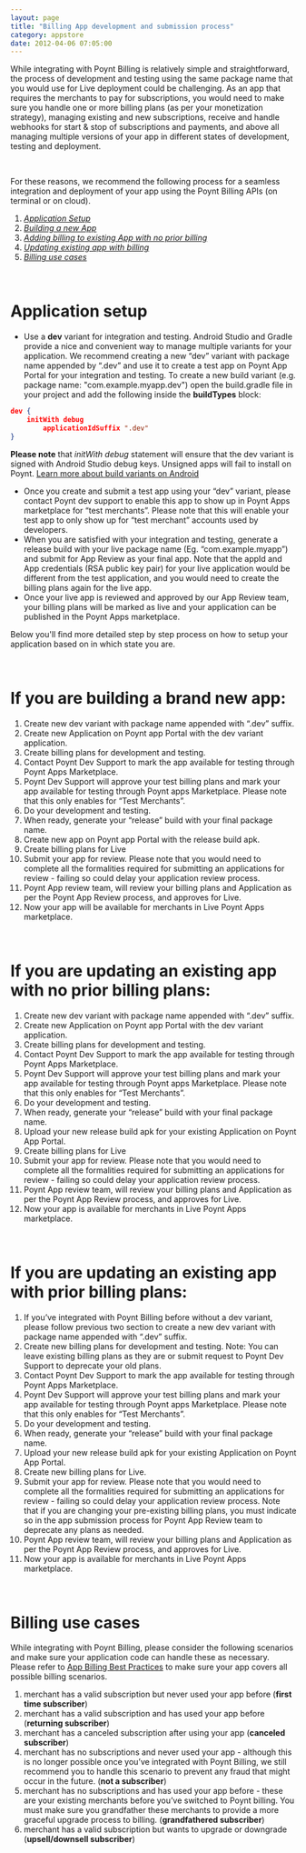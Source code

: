 ```yaml
---
layout: page
title: "Billing App development and submission process"
category: appstore
date: 2012-04-06 07:05:00
---
```


While integrating with Poynt Billing is relatively simple and straightforward, the process of development and testing using the same package name that you would use for Live deployment could be challenging. As an app that requires the merchants to pay for subscriptions, you would need to make sure you handle one or more billing plans (as per your monetization strategy), managing existing and new subscriptions, receive and handle webhooks for start & stop of subscriptions and payments, and above all managing multiple versions of your app in different states of development, testing and deployment.
<p>&nbsp;</p>

For these reasons, we recommend the following process for a seamless integration and deployment of your app using the Poynt Billing APIs (on terminal or on cloud).


1. [_Application Setup_](#application-setup)
2. [_Building a new App_](#if-you-are-building-a-brand-new-app)
3. [_Adding billing to existing App with no prior billing_](#if-you-are-updating-an-existing-app-with-no-prior-billing-plans)
4. [_Updating existing app with billing_](#if-you-are-updating-an-existing-app-with-prior-billing-plans)
5. [_Billing use cases_](#billing-use-cases)


<p>&nbsp;</p>

# Application setup

* Use a **dev** variant for integration and testing. Android Studio and Gradle provide a nice and convenient way to manage multiple variants for your application. We recommend creating a new “dev” variant with package name appended by “.dev” and use it to create a test app on Poynt App Portal for your integration and testing. To create a new build variant (e.g. package name: "com.example.myapp.dev") open the build.gradle file in your project and add the following inside the **buildTypes** block:

~~~json
dev {
	initWith debug
       	applicationIdSuffix ".dev"
}
~~~

<p><div class="warning"><strong>Please note</strong> that <span style="font-style: italic">initWith debug</span> statement will ensure that the dev variant is signed with Android Studio debug keys. Unsigned apps will fail to install on Poynt. <a href="https://developer.android.com/studio/build/build-variants.html">Learn more about build variants on Android</a></div></p>

* Once you create and submit a test app using your “dev” variant, please contact Poynt dev support to enable this app to show up in Poynt Apps marketplace for “test merchants”. Please note that this will enable your test app to only show up for “test merchant” accounts used by developers.
* When you are satisfied with your integration and testing, generate a release build with your live package name (Eg. “com.example.myapp”) and submit for App Review as your final app. Note that the appId and App credentials (RSA public key pair) for your live application would be different from the test application, and you would need to create the billing plans again for the live app.
* Once your live app is reviewed and approved by our App Review team, your billing plans will be marked as live and your application can be published in the Poynt Apps marketplace.


Below you'll find more detailed step by step process on how to setup your application based on in which state you are.

<p>&nbsp;</p>

# If you are building a brand new app:

1. Create new dev variant with package name appended with “.dev” suffix.
2. Create new Application on Poynt app Portal with the dev variant application.
3. Create billing plans for development and testing.
4. Contact Poynt Dev Support to mark the app available for testing through Poynt Apps Marketplace.
5. Poynt Dev Support will approve your test billing plans and mark your app available for testing through Poynt apps Marketplace. Please note that this only enables for “Test Merchants”.
6. Do your development and testing.
7. When ready, generate your “release” build with your final package name.
8. Create new app on Poynt app Portal with the release build apk.
9. Create billing plans for Live
10. Submit your app for review. Please note that you would need to complete all the formalities required for submitting an applications for review - failing so could delay your application review process.
11. Poynt App review team, will review your billing plans and Application as per the Poynt App Review process, and approves for Live.
12. Now your app will be available for merchants in Live Poynt Apps marketplace.

<p>&nbsp;</p>

# If you are updating an existing app with no prior billing plans:

1. Create new dev variant with package name appended with “.dev” suffix.
2. Create new Application on Poynt app Portal with the dev variant application.
3. Create billing plans for development and testing.
4. Contact Poynt Dev Support to mark the app available for testing through Poynt Apps Marketplace.
5. Poynt Dev Support will approve your test billing plans and mark your app available for testing through Poynt apps Marketplace. Please note that this only enables for “Test Merchants”.
6. Do your development and testing.
7. When ready, generate your “release” build with your final package name.
8. Upload your new release build apk for your existing Application on Poynt App Portal.
9. Create billing plans for Live
10. Submit your app for review. Please note that you would need to complete all the formalities required for submitting an applications for review - failing so could delay your application review process.
11. Poynt App review team, will review your billing plans and Application as per the Poynt App Review process, and approves for Live.
12. Now your app is available for merchants in Live Poynt Apps marketplace.

<p>&nbsp;</p>

# If you are updating an existing app with prior billing plans:

1. If you’ve integrated with Poynt Billing before without a dev variant, please follow previous two section to create a new dev variant with package name appended with “.dev” suffix.
2. Create new billing plans for development and testing. Note: You can leave existing billing plans as they are or submit request to Poynt Dev Support to deprecate your old plans.
3. Contact Poynt Dev Support to mark the app available for testing through Poynt Apps Marketplace.
4. Poynt Dev Support will approve your test billing plans and mark your app available for testing through Poynt apps Marketplace. Please note that this only enables for “Test Merchants”.
5. Do your development and testing.
6. When ready, generate your “release” build with your final package name.
7. Upload your new release build apk for your existing Application on Poynt App Portal.
8. Create new billing plans for Live.
9. Submit your app for review. Please note that you would need to complete all the formalities required for submitting an applications for review - failing so could delay your application review process. Note that if you are changing your pre-existing billing plans, you must indicate so in the app submission process for Poynt App Review team to deprecate any plans as needed.
10. Poynt App review team, will review your billing plans and Application as per the Poynt App Review process, and approves for Live.
11. Now your app is available for merchants in Live Poynt Apps marketplace.

<p>&nbsp;</p>

# Billing use cases

While integrating with Poynt Billing, please consider the following scenarios and make sure your application code can handle these as necessary. Please refer to [App Billing Best Practices](app-billing-best-practices.html) to make sure your app covers all possible billing scenarios.

1. merchant has a valid subscription but never used your app before (**first time subscriber**)
2. merchant has a valid subscription and has used your app before (**returning subscriber**)
3. merchant has a canceled subscription after using your app (**canceled subscriber**)
4. merchant has no subscriptions and never used your app - although this is no longer possible once you’ve integrated with Poynt Billing, we still recommend you to handle this scenario to prevent any fraud that might occur in the future. (**not a subscriber**)
5. merchant has no subscriptions and has used your app before - these are your existing merchants before you’ve switched to Poynt billing. You must make sure you grandfather these merchants to provide a more graceful upgrade process to billing. (**grandfathered subscriber**)
6. merchant has a valid subscription but wants to upgrade or downgrade (**upsell/downsell subscriber**)

<!-- feedback widget -->
<SCRIPT type="text/javascript">window.doorbellOptions = { appKey: 'eDRWq9iHMZLMyue0tGGchA7bvMGCFBeaHm8XBDUSkdBFcv0cYCi9eDTRBEIekznx' };(function(w, d, t) { var hasLoaded = false; function l() { if (hasLoaded) { return; } hasLoaded = true; window.doorbellOptions.windowLoaded = true; var g = d.createElement(t);g.id = 'doorbellScript';g.type = 'text/javascript';g.async = true;g.src = 'https://embed.doorbell.io/button/6657?t='+(new Date().getTime());(d.getElementsByTagName('head')[0]||d.getElementsByTagName('body')[0]).appendChild(g); } if (w.attachEvent) { w.attachEvent('onload', l); } else if (w.addEventListener) { w.addEventListener('load', l, false); } else { l(); } if (d.readyState == 'complete') { l(); } }(window, document, 'SCRIPT')); </SCRIPT>

<script language="javascript">
window.location="https://poynt.github.io/developer-docs/appStore/billing-app-development.html"
</script>
